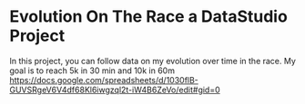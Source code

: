 # Evolution On The Race a DataStudio Project
In this project, you can follow data on my evolution over time in the race. My goal is to reach 5k in 30 min and 10k in 60m
https://docs.google.com/spreadsheets/d/1030flB-GUVSRgeV6V4df68Kl6iwgzql2t-iW4B6ZeVo/edit#gid=0
